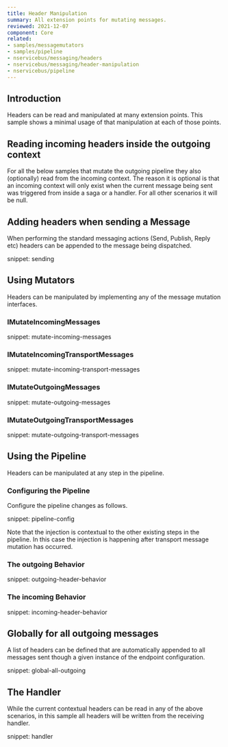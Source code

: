 ```yaml
---
title: Header Manipulation
summary: All extension points for mutating messages.
reviewed: 2021-12-07
component: Core
related:
- samples/messagemutators
- samples/pipeline
- nservicebus/messaging/headers
- nservicebus/messaging/header-manipulation
- nservicebus/pipeline
---
```


## Introduction

Headers can be read and manipulated at many extension points. This sample shows a minimal usage of that manipulation at each of those points.


## Reading incoming headers inside the outgoing context

For all the below samples that mutate the outgoing pipeline they also (optionally) read from the incoming context. The reason it is optional is that an incoming context will only exist when the current message being sent was triggered from inside a saga or a handler. For all other scenarios it will be null.


## Adding headers when sending a Message

When performing the standard messaging actions (Send, Publish, Reply etc) headers can be appended to the message being dispatched.

snippet: sending

## Using Mutators

Headers can be manipulated by implementing any of the message mutation interfaces.


### IMutateIncomingMessages

snippet: mutate-incoming-messages


### IMutateIncomingTransportMessages

snippet: mutate-incoming-transport-messages


### IMutateOutgoingMessages

snippet: mutate-outgoing-messages


### IMutateOutgoingTransportMessages

snippet: mutate-outgoing-transport-messages




## Using the Pipeline

Headers can be manipulated at any step in the pipeline.


### Configuring the Pipeline

Configure the pipeline changes as follows.

snippet: pipeline-config

Note that the injection is contextual to the other existing steps in the pipeline. In this case the injection is happening after transport message mutation has occurred.


### The outgoing Behavior

snippet: outgoing-header-behavior


### The incoming Behavior

snippet: incoming-header-behavior


## Globally for all outgoing messages

A list of headers can be defined that are automatically appended to all messages sent though a given instance of the endpoint configuration.

snippet: global-all-outgoing


## The Handler

While the current contextual headers can be read in any of the above scenarios, in this sample all headers will be written from the receiving handler.

snippet: handler

